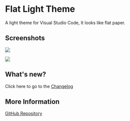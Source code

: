 # Flat Light Theme

A light theme for Visual Studio Code, It looks like flat paper.

## Screenshots

![](https://raw.githubusercontent.com/xcyl/flat-light/master/welcome.png)

![](https://raw.githubusercontent.com/xcyl/flat-light/master/editor.png)

## What's new?

Click here to go to the [Changelog](https://github.com/xcyl/flat-light/blob/master/CHANGELOG.md)

## More Information

[GitHub Repository](https://github.com/xcyl/flat-light)
